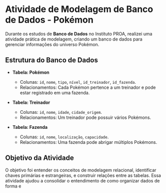 # Atividade de Modelagem de Banco de Dados - Pokémon

Durante os estudos de **Banco de Dados** no Instituto PROA, realizei uma atividade prática de modelagem, criando um banco de dados para gerenciar informações do universo Pokémon. 
## Estrutura do Banco de Dados

- **Tabela: Pokémon**  
  - Colunas: `id`, `nome`, `tipo`, `nível`, `id_treinador`, `id_fazenda`.  
  - Relacionamentos: Cada Pokémon pertence a um treinador e pode estar registrado em uma fazenda.

- **Tabela: Treinador**  
  - Colunas: `id`, `nome`, `idade`, `cidade_origem`.  
  - Relacionamentos: Um treinador pode possuir vários Pokémons.

- **Tabela: Fazenda**  
  - Colunas: `id`, `nome`, `localização`, `capacidade`.  
  - Relacionamentos: Uma fazenda pode abrigar múltiplos Pokémons.

## Objetivo da Atividade

O objetivo foi entender os conceitos de modelagem relacional, identificar chaves primárias e estrangeiras, e construir relações entre as tabelas. Essa atividade ajudou a consolidar o entendimento de como organizar dados de forma e
